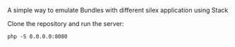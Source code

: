 A simple way to emulate Bundles with different silex application using Stack

Clone the repository and run the server:
```
php -S 0.0.0.0:8080
```

